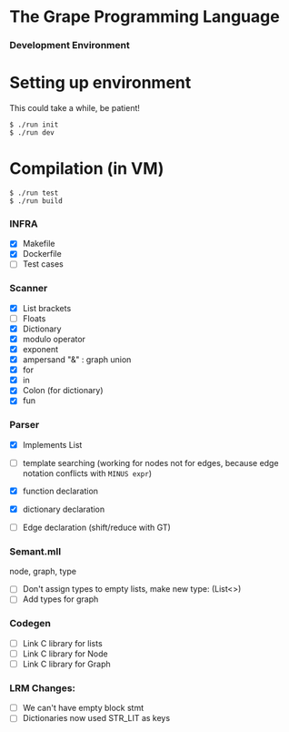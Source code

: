 # The Grape Programming Language

### Development Environment

# Setting up environment
This could take a while, be patient!
```
$ ./run init
$ ./run dev
```

# Compilation (in VM)
```
$ ./run test
$ ./run build
```


### INFRA
- [X] Makefile
- [X] Dockerfile
- [ ] Test cases

### Scanner 
- [X] List brackets
- [ ] Floats 
- [X] Dictionary 
- [X] modulo operator
- [X] exponent
- [X] ampersand "&" : graph union
- [X] for
- [X] in
- [X] Colon (for dictionary)
- [X] fun

### Parser 
- [X] Implements List 
- [ ] template searching (working for nodes not for edges, because edge notation conflicts with `MINUS expr`)
- [X] function declaration
- [X] dictionary declaration
- [ ] Edge declaration (shift/reduce with GT)


### Semant.mll
node, graph, type
- [ ] Don't assign types to empty lists, make new type: (List<>)
- [ ] Add types for graph 

### Codegen
- [ ] Link C library for lists
- [ ] Link C library for Node
- [ ] Link C library for Graph

### LRM Changes: 
- [ ] We can't have empty block stmt
- [ ] Dictionaries now used STR_LIT as keys 
